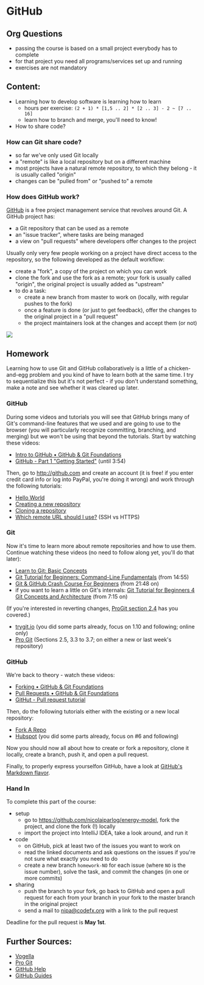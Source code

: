 # GitHub

## Org Questions

* passing the course is based on a small project everybody has to complete
* for that project you need all programs/services set up and running
* exercises are not mandatory

## Content:

* Learning how to develop software is learning how to learn
	* hours per exercise: `(2 + 1) * [1,5 .. 2] * [2 .. 3] - 2 ~ [7 .. 16]`
	* learn how to branch and merge, you'll need to know!
* How to share code?

### How can Git share code?

* so far we've only used Git locally
* a "remote" is like a local repository but on a different machine
* most projects have a natural remote repository, to which they belong - it is usually called "origin"
* changes can be "pulled from" or "pushed to" a remote

### How does GitHub work?

[GitHub](https://github.com) is a free project management service that revolves around Git.
A GitHub project has:

* a Git repository that can be used as a remote
* an "issue tracker", where tasks are being managed
* a view on "pull requests" where developers offer changes to the project

Usually only very few people working on a project have direct access to the repository, so the following developed as the default workflow:

* create a "fork", a copy of the project on which you can work
* clone the fork and use the fork as a remote; your fork is usually called "origin", the original project is usually added as "upstream"
* to do a task:
	* create a new branch from master to work on (locally, with regular pushes to the fork)
	* once a feature is done (or just to get feedback), offer the changes to the original project in a "pull request"
	* the project maintainers look at the changes and accept them (or not)

![](original-fork-local.png)

## Homework

Learning how to use Git and GitHub collaboratively is a little of a chicken-and-egg problem and you kind of have to learn both at the same time.
I try to sequentialize this but it's not perfect - if you don't understand something, make a note and see whether it was cleared up later.

### GitHub

During some videos and tutorials you will see that GitHub brings many of Git's command-line features that we used and are going to use to the browser (you will particularly recognize committing, branching, and merging) but we won't be using that beyond the tutorials.
Start by watching these videos:

* [Intro to GitHub • GitHub & Git Foundations](https://www.youtube.com/watch?v=vDv5K5PbvO8)
* [GitHub - Part 1 "Getting Started"](https://www.youtube.com/watch?v=rGfzy21yVRU) (until 3:54)

Then, go to http://github.com and create an account (it is free! if you enter credit card info or log into PayPal, you're doing it wrong) and work through the following tutorials:

* [Hello World](https://guides.github.com/activities/hello-world/)
* [Creating a new repository](https://help.github.com/articles/creating-a-new-repository/)
* [Cloning a repository](https://help.github.com/articles/cloning-a-repository/)
* [Which remote URL should I use?](https://help.github.com/articles/which-remote-url-should-i-use/) (SSH vs HTTPS)

### Git

Now it's time to learn more about remote repositories and how to use them.
Continue watching these videos (no need to follow along yet, you'll do that later):

* [Learn to Git: Basic Concepts](https://www.youtube.com/watch?v=8KCQe9Pm1kg)
* [Git Tutorial for Beginners: Command-Line Fundamentals](https://www.youtube.com/watch?v=HVsySz-h9r4&t=14m55s) (from 14:55)
* [Git & GitHub Crash Course For Beginners](https://www.youtube.com/watch?v=SWYqp7iY_Tc&t=21m48s) (from 21:48 on)
* if you want to learn a little on Git's internals: [Git Tutorial for Beginners 4 Git Concepts and Architecture](https://www.youtube.com/watch?v=ihKRRWBVn5k&t=7m15s) (from 7:15 on)

(If you're interested in reverting changes, [ProGit section 2.4](https://git-scm.com/book/en/v2/Git-Basics-Undoing-Things) has you covered.)

* [trygit.io](https://try.github.io) (you did some parts already, focus on 1.10 and following; online only)
* [Pro Git](https://git-scm.com/book/en/v2) (Sections 2.5, 3.3 to 3.7; on either a new or last week's repository)

### GitHub

We're back to theory - watch these videos:

* [Forking • GitHub & Git Foundations](https://www.youtube.com/watch?v=5oJHRbqEofs)
* [Pull Requests • GitHub & Git Foundations](https://www.youtube.com/watch?v=d5wpJ5VimSU)
* [GitHut - Pull request tutorial](https://www.youtube.com/watch?v=NnBb9NTk-To)

Then, do the following tutorials either with the existing or a new local repository:

* [Fork A Repo](https://help.github.com/articles/fork-a-repo/)
* [Hubspot](http://product.hubspot.com/blog/git-and-github-tutorial-for-beginners) (you did some parts already, focus on #6 and following)

Now you should now all about how to create or fork a repository, clone it locally, create a branch, push it, and open a pull request.

Finally, to properly express yourselfon GitHub, have a look at [GitHub's Markdown flavor](https://guides.github.com/features/mastering-markdown/).

### Hand In

To complete this part of the course:

* setup
	* go to https://github.com/nicolaiparlog/energy-model, fork the project, and clone the fork (!) locally
	* import the project into IntelliJ IDEA, take a look around, and run it
* code
	* on GitHub, pick at least two of the issues you want to work on
	* read the linked documents and ask questions on the issues if you're not sure what exactly you need to do
	* create a new branch `homework-NO` for each issue (where `NO` is the issue number), solve the task, and commit the changes (in one or more commits)
* sharing
	* push the branch to your fork, go back to GitHub and open a pull request for each from your branch in your fork to the master branch in the original project
	* send a mail to [nipa@codefx.org](mailto:nipa@codefx.org) with a link to the pull request

Deadline for the pull request is **May 1st**.

## Further Sources:

* [Vogella](http://www.vogella.com/tutorials/Git/article.html)
* [Pro Git](https://git-scm.com/book/en/v2)
* [GitHub Help](https://help.github.com/)
* [GitHub Guides](https://guides.github.com/)
